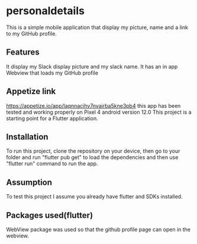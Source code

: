 # personaldetails

This is a simple mobile application that display my picture, name and a link to my GitHub profile.

## Features
It display my Slack display picture and my slack name. It has an in app Webview that loads my GitHub profile

## Appetize link
https://appetize.io/app/laqnnacihv7nvairba5kne3pb4 this app has been tested and working properly on Pixel 4 android version 12.0
This project is a starting point for a Flutter application.
## Installation
To run this project, clone the repository on your device, then go to your folder and run "flutter pub get" to load the dependencies and then use "flutter run" command to run the app.

## Assumption
To test this project I assume you already have flutter and SDKs installed.

## Packages used(flutter)
WebView package was used so that the github profile page can open in the webview.
